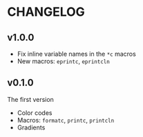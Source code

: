# CHANGELOG

## v1.0.0
- Fix inline variable names in the `*c` macros
- New macros: `eprintc`, `eprintcln`

## v0.1.0
The first version
- Color codes
- Macros: `formatc`, `printc`, `printcln`
- Gradients
